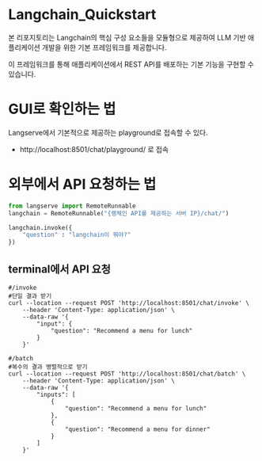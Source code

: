 # Langchain_Quickstart

본 리포지토리는 Langchain의 핵심 구성 요소들을 모듈형으로 제공하여 LLM 기반 애플리케이션 개발을 위한 기본 프레임워크를 제공합니다.

이 프레임워크를 통해 애플리케이션에서 REST API를 배포하는 기본 기능을 구현할 수 있습니다.

# GUI로 확인하는 법

Langserve에서 기본적으로 제공하는 playground로 접속할 수 있다.

- http://localhost:8501/chat/playground/ 로 접속


# 외부에서 API 요청하는 법
```python
from langserve import RemoteRunnable
langchain = RemoteRunnable("{랭체인 API를 제공하는 서버 IP}/chat/")

langchain.invoke({
    "question" : "langchain이 뭐야?"
})

```

## terminal에서 API 요청
```
#/invoke
#단일 결과 받기
curl --location --request POST 'http://localhost:8501/chat/invoke' \
    --header 'Content-Type: application/json' \
    --data-raw '{
        "input": {
            "question": "Recommend a menu for lunch"
        }
    }'
```

```
#/batch
#복수의 결과 병렬적으로 받기
curl --location --request POST 'http://localhost:8501/chat/batch' \
    --header 'Content-Type: application/json' \
    --data-raw '{
        "inputs": [
            {
                "question": "Recommend a menu for lunch"
            },
            {
                "question": "Recommend a menu for dinner"
            }
        ]
    }'
```
